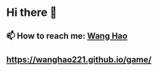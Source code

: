 # Hi there 👋
## 📫  How to reach me: <a href="https://blog.csdn.net/qq_44273429/">Wang Hao</a>
## <a href="https://wanghao221.github.io/game/">https://wanghao221.github.io/game/</a>

<!--
**pai-daxing1/pai-daxing1** is a ✨ _special_ ✨ repository because its `README.md` (this file) appears on your GitHub profile.



怎么回事？？？

Here are some ideas to get you started:

- 🔭 I’m currently working on ...
- 🌱 I’m currently learning ...
- 👯 I’m looking to collaborate on ...
- 🤔 I’m looking for help with ...
- 💬 Ask me about ...
- 📫 How to reach me: ...
- 😄 Pronouns: ...
- ⚡ Fun fact: ...
-->
